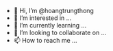- 👋 Hi, I’m @hoangtrungthong
- 👀 I’m interested in ...
- 🌱 I’m currently learning ...
- 💞️ I’m looking to collaborate on ...
- 📫 How to reach me ...

<!---
hoangtrungthong/hoangtrungthong is a ✨ special ✨ repository because its `README.md` (this file) appears on your GitHub profile.
You can click the Preview link to take a look at your changes.
--->

